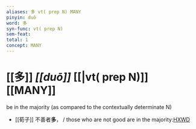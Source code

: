 ```yaml
---
aliases: 多 vt( prep N) MANY
pinyin: duō
word: 多
syn-func: vt( prep N)
sem-feat: 
total: 1
concept: MANY 
---
```

# [[多]] *[[duō]]*  [[|vt( prep N)]] [[MANY]]
be in the majority (as compared to the contextually determinate N)
 - [[荀子]] 不善者**多**， / those who are not good are in the majority:[HXWD](https://hxwd.org/textview.html?location=KR3a0002_tls_001-14a.15)